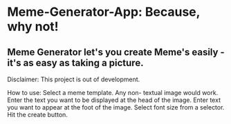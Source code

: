 # Meme-Generator-App: Because, why not!

## Meme Generator let's you create Meme's easily - it's as easy as taking a picture.

Disclaimer: This project is out of development.

How to use:
Select a meme template. Any non- textual image would work.
Enter the text you want to be displayed at the head of the image.
Enter text you want to appear at the foot of the image.
Select font size from a selector.
Hit the create button.
